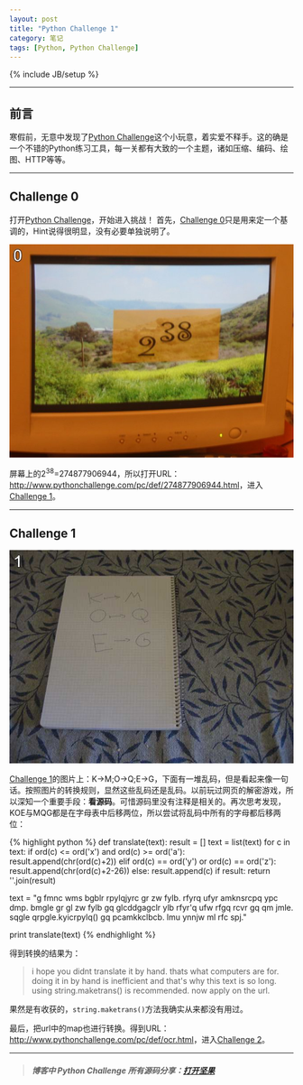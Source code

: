 ```yaml
---
layout: post
title: "Python Challenge 1"
category: 笔记
tags: [Python, Python Challenge]
---
```

{% include JB/setup %}

---

## 前言

寒假前，无意中发现了[Python Challenge][]这个小玩意，着实爱不释手。这的确是一个不错的Python练习工具，每一关都有大致的一个主题，诸如压缩、编码、绘图、HTTP等等。

---

## Challenge 0

打开[Python Challenge][]，开始进入挑战！
首先，[Challenge 0][]只是用来定一个基调的，Hint说得很明显，没有必要单独说明了。

![calc](/assets/images/posts/2013-01-09-python-challenge-0-calc.jpg)

屏幕上的2<sup>38</sup>=274877906944，所以打开URL：<http://www.pythonchallenge.com/pc/def/274877906944.html>，进入[Challenge 1][]。

---

## Challenge 1

![map](/assets/images/posts/2013-01-09-python-challenge-1-map.jpg)

[Challenge 1][]的图片上：K->M;O->Q;E->G，下面有一堆乱码，但是看起来像一句话。按照图片的转换规则，显然这些乱码还是乱码。以前玩过网页的解密游戏，所以深知一个重要手段：**看源码**。可惜源码里没有注释是相关的。再次思考发现，KOE与MQG都是在字母表中后移两位，所以尝试将乱码中所有的字母都后移两位：

{% highlight python %}
def translate(text):
    result = []
    text = list(text)
    for c in text:
        if ord(c) <= ord('x') and ord(c) >= ord('a'):
            result.append(chr(ord(c)+2))
        elif ord(c) == ord('y') or ord(c) == ord('z'):
            result.append(chr(ord(c)+2-26))
        else:
            result.append(c)
    if result:
        return ''.join(result)

text = "g fmnc wms bgblr rpylqjyrc gr zw fylb. rfyrq ufyr amknsrcpq ypc dmp. bmgle gr gl zw fylb gq glcddgagclr ylb rfyr'q ufw rfgq rcvr gq qm jmle. sqgle qrpgle.kyicrpylq() gq pcamkkclbcb. lmu ynnjw ml rfc spj."

print translate(text)
{% endhighlight %}

得到转换的结果为：

> i hope you didnt translate it by hand. thats what computers are for. doing it in by hand is inefficient and that's why this text is so long. using string.maketrans() is recommended. now apply on the url.

果然是有收获的，`string.maketrans()`方法我确实从来都没有用过。

最后，把url中的map也进行转换。得到URL：<http://www.pythonchallenge.com/pc/def/ocr.html>，进入[Challenge 2][]。


---

>##### 博客中 Python Challenge 所有源码分享：[打开坚果](https://jianguoyun.com/c/sd/120e4/3c67fa5987bff9fd)

[Python Challenge]: http://www.pythonchallenge.com
[Challenge 0]: http://www.pythonchallenge.com/pc/def/0.html
[Challenge 1]: http://www.pythonchallenge.com/pc/def/map.html
[Challenge 2]: http://www.pythonchallenge.com/pc/def/ocr.html